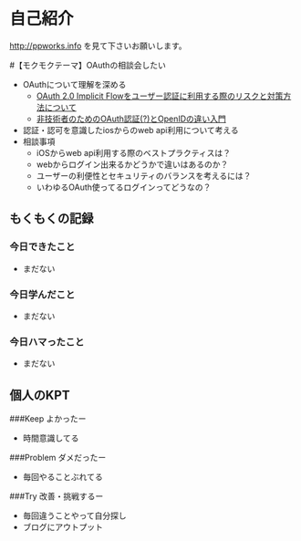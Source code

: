 # 自己紹介

http://ppworks.info を見て下さいお願いします。

#【モクモクテーマ】OAuthの相談会したい
* OAuthについて理解を深める
  * [OAuth 2.0 Implicit Flowをユーザー認証に利用する際のリスクと対策方法について](http://d.hatena.ne.jp/ritou/20120206/1328484575)
  * [非技術者のためのOAuth認証(?)とOpenIDの違い入門](http://www.sakimura.org/2011/05/1087/)
* 認証・認可を意識したiosからのweb api利用について考える
* 相談事項
  * iOSからweb api利用する際のベストプラクティスは？
  * webからログイン出来るかどうかで違いはあるのか？
  * ユーザーの利便性とセキュリティのバランスを考えるには？
  * いわゆるOAuth使ってるログインってどうなの？



## もくもくの記録
### 今日できたこと
* まだない

### 今日学んだこと
* まだない

### 今日ハマったこと
* まだない

## 個人のKPT
###Keep よかったー
* 時間意識してる

###Problem ダメだったー
* 毎回やることぶれてる

###Try 改善・挑戦するー
* 毎回違うことやって自分探し
* ブログにアウトプット

